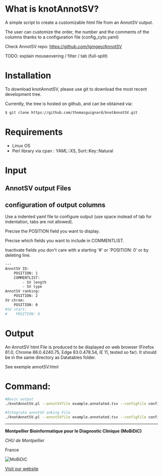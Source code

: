 # What is knotAnnotSV?
A simple script to create a customizable html file from an AnnotSV output.

The user can customize the order, the number and the comments of the columns thanks to a configuration file (config_cyto.yaml)

Check AnnotSV repo: https://github.com/lgmgeo/AnnotSV

TODO: explain mouseovering / filter / tab (full-split)

# Installation

To download knotAnnotSV, please use git to download the most recent development tree.

Currently, the tree is hosted on github, and can be obtained via:

```bash
$ git clone https://github.com/thomasguignard/knotAnnotSV.git
```

# Requirements 

- Linux OS
- Perl library via cpan : YAML::XS, Sort::Key::Natural


# Input

## AnnotSV output Files


## configuration of output columns

Use a indented yaml file to configure output (use space instead of tab for indentation, tabs are not allowed).

Precise the POSITION field you want to display.

Precise which fields you want to include in COMMENTLIST.

Inactivate fields you don't care with a starting '#' or 'POSITION: 0' or by deleting line.

```bash
---
AnnotSV ID:
    POSITION: 1
    COMMENTLIST:
        - SV length
        - SV type
AnnotSV ranking:
    POSITION: 2
SV chrom:
    POSITION: 0
#SV start:
#    POSITION: 0
```
# Output

An AnnotSV html File is produced to be displayed on web browser (Firefox 81.0, Chrome 86.0.4240.75, Edge 83.0.478.54, IE 11, tested so far). It should be in the same directory as Datatables folder. 

See exemple annotSV.html


# Command:
```bash
#Basic output
./knotAnnotSV.pl --annotSVfile example.annotated.tsv --configFile config_cyto.yaml

#Integrate annotSV anking File
./knotAnnotSV.pl --annotSVfile example.annotated.tsv --configFile config_cyto.yaml --annotSVranking example.ranking.tsv
```


--------------------------------------------------------------------------------

**Montpellier Bioinformatique pour le Diagnostic Clinique (MoBiDiC)**

*CHU de Montpellier*

France

![MoBiDiC](https://raw.githubusercontent.com/mobidic/Captain-ACHAB/master/img/logo-mobidic.png)

[Visit our website](https://neuro-2.iurc.montp.inserm.fr/mobidic/)
